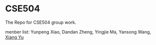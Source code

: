 CSE504
======

The Repo for CSE504 group work.

menber list: Yunpeng Xiao, Dandan Zheng, Yingjie Ma, Yansong Wang, <a href="mailto:xiangyu@cs.stonybrook.edu" title="Xiang' Email">Xiang Yu</a>
